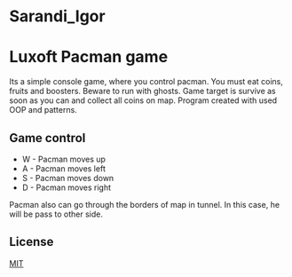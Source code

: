 # Sarandi_Igor
# Luxoft Pacman game
Its a simple console game, where you control pacman.
You must eat coins, fruits and boosters.
Beware to run with ghosts.
Game target is survive as soon as you can and collect all coins on map.
Program created with used OOP and patterns.

## Game control
* W - Pacman moves up
* A - Pacman moves left
* S - Pacman moves down
* D - Pacman moves right

Pacman also can go through the borders of map in tunnel. 
In this case, he will be pass to other side.

## License
[MIT](https://choosealicense.com/licenses/mit/)
